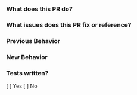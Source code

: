### What does this PR do?

### What issues does this PR fix or reference?

### Previous Behavior

### New Behavior

### Tests written?
[ ] Yes
[ ] No

